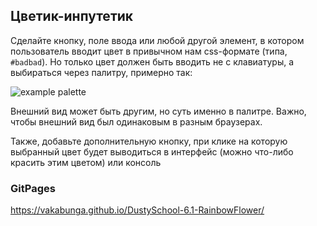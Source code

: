 ## Цветик-инпутетик

Сделайте кнопку, поле ввода или любой другой элемент, в котором пользователь вводит цвет в привычном нам css-формате (типа, `#badbad`). Но только цвет должен быть вводить не с клавиатуры, а выбираться через палитру, примерно так:

![example palette](https://prod-files-secure.s3.us-west-2.amazonaws.com/a1001376-d380-41ae-8df4-a4f694a46f3b/7e398ce4-5116-4b42-9b7b-e6d95eda0a43/Untitled.png)

Внешний вид может быть другим, но суть именно в палитре. Важно, чтобы внешний вид был одинаковым в разным браузерах.

Также, добавьте дополнительную кнопку, при клике на которую выбранный цвет будет выводиться в интерфейс (можно что-либо красить этим цветом) или консоль

### GitPages

https://vakabunga.github.io/DustySchool-6.1-RainbowFlower/
